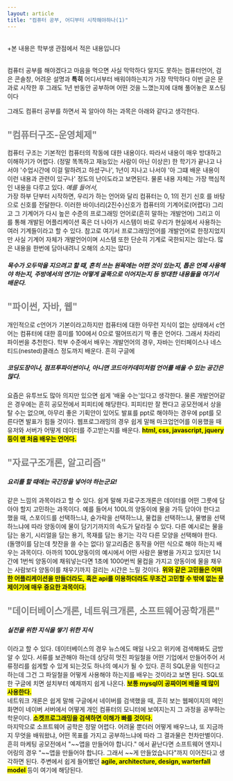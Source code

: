 ```yaml
---
layout: article
title: "컴퓨터 공부, 어디부터 시작해야하나(1)"
---
```



<code></code>


<br/>
+본 내용은 학부생 관점에서 적은 내용입니다
<p>
<br/>
컴퓨터 공부를 해야겠다고 마음을 먹으면 사실 막막하다
알지도 못하는 컴퓨터언어, 검은 콘솔창, 어려운 설명과 <b>특히</b> 어디서부터
배워야하는지가 가장 막막하다
이번 글은 문과로 시작한 후
그래도 1년 반동안 공부하며 어떤 것을 느꼈는지에 대해 풀어놓은 포스팅이다</p>
그래도 컴퓨터 공부를 하면서 꼭 알아야 하는 과목은 아래와 같다고 생각한다.


<section>
<div>
<h2 style="color:gray">"컴퓨터구조-운영체제"</h2>
컴퓨터 구조는 기본적인 컴퓨터의 작동에 대한 내용이다. 따라서 내용이 매우 방대하고
이해하기가 어렵다. (정말 똑똑하고 재능있는 사람이 아닌 이상은)
한 학기가 끝나고 나서야 '수업시간에 이걸 말하려고 하셨구나', 1년이 지나고 나서야
'아 그떄 배운 내용이 이런 내용과 관련이 있구나' 정도의 난이도라고 보면된다. 물론 
내용 자체는 가장 핵심적인 내용을 다루고 있다. <i>예를 들어서,</i> <br/>
가장 하부 단부터 시작하면, 우리가 하는 언어와 달리 컴퓨터는 0, 1의 전기 신호
를 바탕으로 신호를 전달한다. 이러한 바이너리(2진수)신호가 컴퓨터의 기계어로(어렵다)
그리고 그 기계어가 다시 높은 수준의 프로그래밍 언어로(흔히 말하는 개발언어)
그리고 이를 통해 개발된 어플리케이션 혹은 더 나아가 시스템이 바로 우리가 
현실에서 사용하는 여러 기계들이라고 할 수 있다.
참고로 여기서 프로그래밍언어를 개발언어로 한정지었지만 사실 기계어 자체가 개발언어이며
 시스템 또한 단순히 기계로 국한되지는 않는다. 많은 내용을 한번에 담아내려니 
 오해의 소지는 많다)
  <h5>
목수가 오두막을 지으려고 할 때, 흔히 쓰는 원목에는 어떤 것이 있는지, 톱은 언제 사용해야 하는지, 
주방에서의 연기는 어떻게 굴뚝으로 이어지는지 등 방대한 내용들을 여기서 배운다.
</h5>
</div>
</section>
<section>
<div>
<h2 style="color:gray">"파이썬, 자바, 웹"</h2>
개인적으로 c언어가 기본이라고하지만 컴퓨터에 대한 아무런 지식이 없는 상태에서 c언어는 
컴퓨터에 대한 흥미를 100에서 0으로 떨어뜨리기 딱 좋은 언어다. 그래서 차라리
파이썬을 추천한다. 학부 수준에서 배우는 개발언어의 경우,
자바는 인터페이스나 네스티드(nested)클래스 정도까지 배운다. 흔히 구글에
<h5>
코딩도장이나, 점프투파이썬이나, 아니면 코드아카데미처럼 언어를 배울 수 있는 공간은 많다.</h5>
요즘은 유투브도 많아 의지만 있으면 쉽게 '배울 수는'있다고 생각한다.
물론 개발언어같은 경우에는 흔히 공모전에서 피피티에 해당한다.
피피티만 잘 짠다고 공모전에서 상을 탈 수는 없으며, 아무리 좋은 기획안이 있어도 발표를 ppt로 해야하는 경우에
ppt를 모른다면 발표가 힘들 것이다.
웹프로그래밍의 경우 쉽게 말해 마크업언어를 이용했을 때 유저와 서버가 어떻게 
데이터를 주고받는지를 배운다. 
<span style="background-color:yellow">
<b>html, css, javascript, jquery 등이 맨 처음 배우는 
언어다.</b>
</span>
</div>
</section>
<section>
<div>
<h2 style="color:gray">"자료구조개론, 알고리즘"</h2>
<h5>요리를 할 때에는 국간장을 넣어야 하는군요!</h5>
같은 느낌의 과목이라고 할 수 있다. 쉽게 말해 자료구조개론은 
데이터를 어떤 그릇에 담아야 할지 고민하는 과목이다. 
예를 들어서 100L의 양동이에 물을 가득 담아야 한다고 했을 때,
스포이드를 선택하느냐, 숟가락을 선택하느냐, 물컵을 선택하느냐, 물병을 선택하느냐에 따라
양동이에 물이 담기기까지의 속도가 달라질 수 있다. 다른 예시로는
물을 담는 용기, 시리얼을 담는 용기, 목재를 담는 용기는 각각 다른 모양을 선택해야 한다.
(돌맹이를 담는데 찻잔을 쓸 수는 없다) 
알고리즘은 동작을 어떤 식으로 해야 하는지 배우는 과목이다.
아까의 100L양동이의 예시에서 어떤 사람은
물병을 가지고 있지만 1시간에 1번씩 양동이에 채워넣는다면
1초에 1000번씩 물컵을 가지고 양동이에 물을 채우는 사람보다 양동이를 채우기까지 걸리는 시간은 느릴 것이다. 
<span style="background-color:yellow">
<b>
위와 같은 고민들은 어떠한 어플리케이션을 만들더라도, 혹은 api를 이용하더라도 무조건 고민할 수 밖에 없는 문제이기에 매우 중요한 과목이다.
</b>
</span>
</div>
</section>
<section>
<div>
<h2 style="color:gray">
"데이터베이스개론, 네트워크개론, 소프트웨어공학개론"
</h2>
<h5>실전을 위한 지식을 쌓기 위한 지식</h5>
이라고 할 수 있다. 데이터베이스의 경우 뉴스에도 매일 나오고 위키에 검색해봐도 
금방 알 수 있다. 서류를 보관해야 하는데
상당히 멋진 파일철을 어떤 기업에서 만들어주어
서류정리를 쉽게할 수 있게 되는것도 하나의 예시가 될 수 있다.
흔히 SQL문을 익힌다고 하는데 그건 그 파일철을 어떻게 사용해야 하는지를 배우는 것이라고 보면 된다.
SQL또한 구글에 치면 설치부터 예제까지 쉽게 나온다. 
<span style="background-color:yellow"><b>보통 mysql이 공짜이며 배울 때 많이 사용한다.
</b>
</span>
<br/>
네트워크 개론은 쉽게 말해 구글에서 네이버를 검색했을 때, 
흔히 보는 웹페이지의 메인화면이 네이버 서버에서 어떻게
개인 컴퓨터의 모니터에 보여지는지 그 과정을 공부하는 학문이다.
<span style="background-color:yellow">
<b>소켓프로그래밍을 검색하면 이해가 빠를 것이다.</b>
</span>
<br/>
마지막으로 소프트웨어 공학은 정말 어렵다.
어려울 뿐더러 어떻게 배우느냐, 또 지금까지 무엇을 배워왔냐, 어떤 목표를 가지고
공부하느냐에 따라 그 결과물은 천차만별이다.
흔히 마케팅 공모전에서 "~~앱을 만들어야 합니다." 에서 끝난다면
소프트웨어 엔지니어링의 경우 "~~앱을 만들어야 합니다. 그래서 ~~게 만들었습니다"까지 이어진다고 생각하면 된다.
주변에서 쉽게 들어봤던 
<span style="background-color:yellow">
<b>agile, architecture, design, warterfall model</b>
</span>
등이 여기에 해당된다.
</div>
</section>

